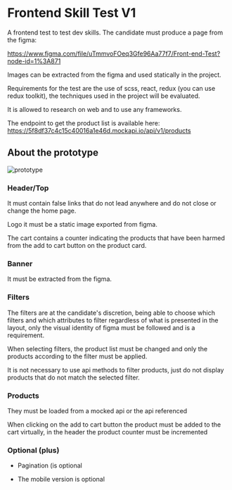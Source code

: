 # Frontend Skill Test V1

A frontend test to test dev skills.
The candidate must produce a page from the figma: 

https://www.figma.com/file/uTmmvoFOeq3Gfe96Aa77f7/Front-end-Test?node-id=1%3A871 

Images can be extracted from the figma and used statically in the project. 

Requirements for the test are the use of scss, react, redux (you can use redux toolkit), the techniques used in the project will be evaluated. 

It is allowed to research on web and to use any frameworks. 

The endpoint to get the product list is available here: https://5f8df37c4c15c40016a1e46d.mockapi.io/api/v1/products

## About the prototype

![prototype](https://i.ibb.co/P6zmF1S/Screen-Shot-2020-10-19-at-19-50-28.png)

### Header/Top 

It must contain false links that do not lead anywhere and do not close or change the home page.

Logo it must be a static image exported from figma.

The cart contains a counter indicating the products that have been harmed from the add to cart button on the product card.

### Banner 

It must be extracted from the figma. 

### Filters 

The filters are at the candidate's discretion, being able to choose which filters and which attributes to filter regardless of what is presented in the layout, only the visual identity of figma must be followed and is a requirement. 

When selecting filters, the product list must be changed and only the products according to the filter must be applied. 

It is not necessary to use api methods to filter products, just do not display products that do not match the selected filter. 

### Products 

They must be loaded from a mocked api or the api referenced 

When clicking on the add to cart button the product must be added to the cart virtually, in the header the product counter must be incremented 

### Optional (plus)

* Pagination (is optional 

* The mobile version is optional 
